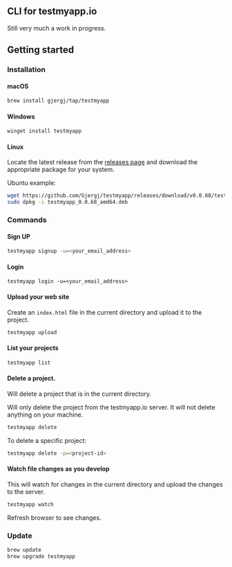 ## CLI for testmyapp.io

Still very much a work in progress.

## Getting started

### Installation
#### macOS
```bash
brew install gjergj/tap/testmyapp
```

#### Windows
```bash
winget install testmyapp
```
#### Linux
Locate the latest release from the [releases page](https://github.com/Gjergj/testmyapp/releases) and download the appropriate package for your system.

Ubuntu example:
```bash
wget https://github.com/Gjergj/testmyapp/releases/download/v0.0.68/testmyapp_0.0.68_amd64.deb
sudo dpkg -i testmyapp_0.0.68_amd64.deb
```


### Commands
#### Sign UP
```bash
testmyapp signup -u=<your_email_address>
```

#### Login
```bas
testmyapp login -u=<your_email_address>
```

#### Upload your web site
Create an `index.html` file in the current directory and upload it to the project.
```bash
testmyapp upload
```

#### List your projects
```bash
testmyapp list
```

#### Delete a project.
Will delete a project that is in the current directory.

Will only delete the project from the testmyapp.io server. It will not delete anything on your machine.
```bash
testmyapp delete
```

To delete a specific project:
```bash
testmyapp delete -p=<project-id>
```

#### Watch file changes as you develop
This will watch for changes in the current directory and upload the changes to the server.
```bash
testmyapp watch
```
Refresh browser to see changes.

### Update
```bash
brew update
brew upgrade testmyapp
```